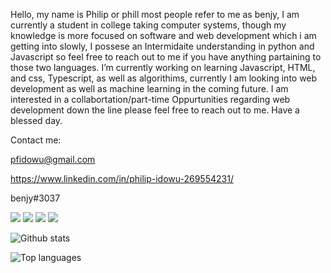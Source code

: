 Hello, my name is Philip or phill most people refer to me as benjy, I am currently a student in college taking computer systems, though my knowledge is more focused on software and web development which i am getting into slowly, I possese an Intermidaite understanding in python and Javascript so feel free to reach out to me if you have anything partaining to those two languages. I’m currently working on learning Javascript, HTML, and css, Typescript, as well as algorithims, currently I am looking into web development as well as machine learning in the coming future. I am interested in a collabortation/part-time Oppurtunities regarding web development down the line please feel free to reach out to me. Have a blessed day.

Contact me:

pfidowu@gmail.com

https://www.linkedin.com/in/philip-idowu-269554231/

benjy#3037

<img src="https://img.shields.io/badge/-Python-3776AB?logo=python&logoColor=fff">
<img src="https://img.shields.io/badge/-Javascript-ff9900?logo=Javascript&logoColor=fff">
<img src="https://img.shields.io/badge/-HTML-d26f28?logo=html&logoColor=fff">
<img src="https://img.shields.io/badge/-CSS-008b8b?logo=css&logoColor=fff">

![Github stats](https://github-readme-stats.vercel.app/api?username=benjysboxers&count_private=true&show_icons=true&theme=radical)

![Top languages](https://github-readme-stats.vercel.app/api/top-langs/?username=BENJYSBOXERS&show_icons=true&theme=radical)
